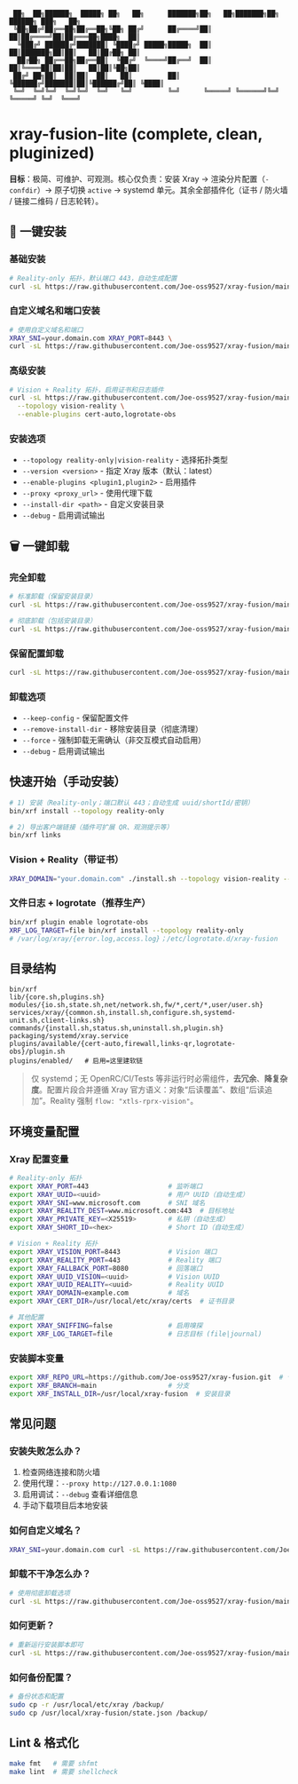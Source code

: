 ```
 ██╗  ██╗██████╗  █████╗ ██╗   ██╗      ███████╗██╗   ██╗███████╗██╗ ██████╗ ███╗   ██╗
 ╚██╗██╔╝██╔══██╗██╔══██╗╚██╗ ██╔╝      ██╔════╝██║   ██║██╔════╝██║██╔═══██╗████╗  ██║
  ╚███╔╝ ██████╔╝███████║ ╚████╔╝ █████╗█████╗  ██║   ██║███████╗██║██║   ██║██╔██╗ ██║
  ██╔██╗ ██╔══██╗██╔══██║  ╚██╔╝  ╚════╝██╔══╝  ██║   ██║╚════██║██║██║   ██║██║╚██╗██║
 ██╔╝ ██╗██║  ██║██║  ██║   ██║         ██║     ╚██████╔╝███████║██║╚██████╔╝██║ ╚████║
 ╚═╝  ╚═╝╚═╝  ╚═╝╚═╝  ╚═╝   ╚═╝         ╚═╝      ╚═════╝ ╚══════╝╚═╝ ╚═════╝ ╚═╝  ╚═══╝
```

# xray-fusion-lite (complete, clean, pluginized)

**目标**：极简、可维护、可观测。核心仅负责：安装 Xray → 渲染分片配置（`-confdir`）→ 原子切换 `active` → systemd 单元。其余全部插件化（证书 / 防火墙 / 链接二维码 / 日志轮转）。

## 🚀 一键安装

### 基础安装
```bash
# Reality-only 拓扑，默认端口 443，自动生成配置
curl -sL https://raw.githubusercontent.com/Joe-oss9527/xray-fusion/main/install.sh | bash
```

### 自定义域名和端口安装
```bash
# 使用自定义域名和端口
XRAY_SNI=your.domain.com XRAY_PORT=8443 \
curl -sL https://raw.githubusercontent.com/Joe-oss9527/xray-fusion/main/install.sh | bash

```

### 高级安装
```bash
# Vision + Reality 拓扑，启用证书和日志插件
curl -sL https://raw.githubusercontent.com/Joe-oss9527/xray-fusion/main/install.sh | bash -s -- \
  --topology vision-reality \
  --enable-plugins cert-auto,logrotate-obs
```

### 安装选项
- `--topology reality-only|vision-reality` - 选择拓扑类型
- `--version <version>` - 指定 Xray 版本（默认：latest）
- `--enable-plugins <plugin1,plugin2>` - 启用插件
- `--proxy <proxy_url>` - 使用代理下载
- `--install-dir <path>` - 自定义安装目录
- `--debug` - 启用调试输出

## 🗑️ 一键卸载

### 完全卸载
```bash
# 标准卸载（保留安装目录）
curl -sL https://raw.githubusercontent.com/Joe-oss9527/xray-fusion/main/uninstall.sh | bash

# 彻底卸载（包括安装目录）
curl -sL https://raw.githubusercontent.com/Joe-oss9527/xray-fusion/main/uninstall.sh | bash -s -- --remove-install-dir
```

### 保留配置卸载
```bash
curl -sL https://raw.githubusercontent.com/Joe-oss9527/xray-fusion/main/uninstall.sh | bash -s -- --keep-config
```

### 卸载选项
- `--keep-config` - 保留配置文件
- `--remove-install-dir` - 移除安装目录（彻底清理）
- `--force` - 强制卸载无需确认（非交互模式自动启用）
- `--debug` - 启用调试输出

## 快速开始（手动安装）

```bash
# 1) 安装（Reality-only；端口默认 443；自动生成 uuid/shortId/密钥）
bin/xrf install --topology reality-only

# 2) 导出客户端链接（插件可扩展 QR、观测提示等）
bin/xrf links
```

### Vision + Reality（带证书）
```bash
XRAY_DOMAIN="your.domain.com" ./install.sh --topology vision-reality --enable-plugins cert-auto
```

### 文件日志 + logrotate（推荐生产）
```bash
bin/xrf plugin enable logrotate-obs
XRF_LOG_TARGET=file bin/xrf install --topology reality-only
# /var/log/xray/{error.log,access.log}；/etc/logrotate.d/xray-fusion
```

## 目录结构
```
bin/xrf
lib/{core.sh,plugins.sh}
modules/{io.sh,state.sh,net/network.sh,fw/*,cert/*,user/user.sh}
services/xray/{common.sh,install.sh,configure.sh,systemd-unit.sh,client-links.sh}
commands/{install.sh,status.sh,uninstall.sh,plugin.sh}
packaging/systemd/xray.service
plugins/available/{cert-auto,firewall,links-qr,logrotate-obs}/plugin.sh
plugins/enabled/   # 启用=这里建软链
```

> 仅 systemd；无 OpenRC/CI/Tests 等非运行时必需组件，**去冗余**、**降复杂度**。配置片段合并遵循 Xray 官方语义：对象“后读覆盖”、数组“后读追加”。Reality 强制 `flow: "xtls-rprx-vision"`。

## 环境变量配置

### Xray 配置变量
```bash
# Reality-only 拓扑
export XRAY_PORT=443                    # 监听端口
export XRAY_UUID=<uuid>                 # 用户 UUID（自动生成）
export XRAY_SNI=www.microsoft.com       # SNI 域名
export XRAY_REALITY_DEST=www.microsoft.com:443  # 目标地址
export XRAY_PRIVATE_KEY=<X25519>        # 私钥（自动生成）
export XRAY_SHORT_ID=<hex>              # Short ID（自动生成）

# Vision + Reality 拓扑
export XRAY_VISION_PORT=8443            # Vision 端口
export XRAY_REALITY_PORT=443            # Reality 端口
export XRAY_FALLBACK_PORT=8080          # 回落端口
export XRAY_UUID_VISION=<uuid>          # Vision UUID
export XRAY_UUID_REALITY=<uuid>         # Reality UUID
export XRAY_DOMAIN=example.com          # 域名
export XRAY_CERT_DIR=/usr/local/etc/xray/certs  # 证书目录

# 其他配置
export XRAY_SNIFFING=false              # 启用嗅探
export XRF_LOG_TARGET=file              # 日志目标 (file|journal)
```

### 安装脚本变量
```bash
export XRF_REPO_URL=https://github.com/Joe-oss9527/xray-fusion.git  # 仓库地址
export XRF_BRANCH=main                  # 分支
export XRF_INSTALL_DIR=/usr/local/xray-fusion  # 安装目录
```

## 常见问题

### 安装失败怎么办？
1. 检查网络连接和防火墙
2. 使用代理：`--proxy http://127.0.0.1:1080`
3. 启用调试：`--debug` 查看详细信息
4. 手动下载项目后本地安装

### 如何自定义域名？
```bash
XRAY_SNI=your.domain.com curl -sL https://raw.githubusercontent.com/Joe-oss9527/xray-fusion/main/install.sh | bash
```

### 卸载不干净怎么办？
```bash
# 使用彻底卸载选项
curl -sL https://raw.githubusercontent.com/Joe-oss9527/xray-fusion/main/uninstall.sh | bash -s -- --remove-install-dir --debug
```

### 如何更新？
```bash
# 重新运行安装脚本即可
curl -sL https://raw.githubusercontent.com/Joe-oss9527/xray-fusion/main/install.sh | bash
```

### 如何备份配置？
```bash
# 备份状态和配置
sudo cp -r /usr/local/etc/xray /backup/
sudo cp /usr/local/xray-fusion/state.json /backup/
```

## Lint & 格式化
```bash
make fmt   # 需要 shfmt
make lint  # 需要 shellcheck
```
